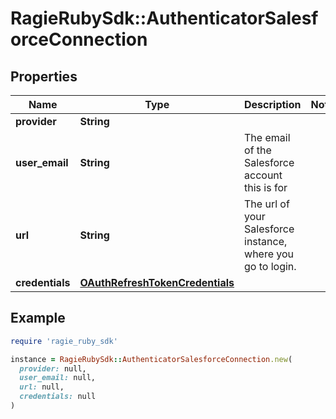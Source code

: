 # RagieRubySdk::AuthenticatorSalesforceConnection

## Properties

| Name | Type | Description | Notes |
| ---- | ---- | ----------- | ----- |
| **provider** | **String** |  |  |
| **user_email** | **String** | The email of the Salesforce account this is for |  |
| **url** | **String** | The url of your Salesforce instance, where you go to login. |  |
| **credentials** | [**OAuthRefreshTokenCredentials**](OAuthRefreshTokenCredentials.md) |  |  |

## Example

```ruby
require 'ragie_ruby_sdk'

instance = RagieRubySdk::AuthenticatorSalesforceConnection.new(
  provider: null,
  user_email: null,
  url: null,
  credentials: null
)
```

